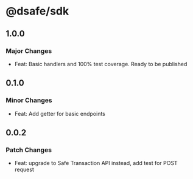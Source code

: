 # @dsafe/sdk

## 1.0.0

### Major Changes

- Feat: Basic handlers and 100% test coverage. Ready to be published

## 0.1.0

### Minor Changes

- Feat: Add getter for basic endpoints

## 0.0.2

### Patch Changes

- Feat: upgrade to Safe Transaction API instead, add test for POST request
